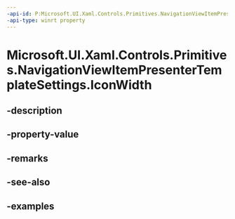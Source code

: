 ```yaml
---
-api-id: P:Microsoft.UI.Xaml.Controls.Primitives.NavigationViewItemPresenterTemplateSettings.IconWidth
-api-type: winrt property
---
```


# Microsoft.UI.Xaml.Controls.Primitives.NavigationViewItemPresenterTemplateSettings.IconWidth

<!--
public double IconWidth { get; }
-->


## -description

## -property-value

## -remarks

## -see-also

## -examples


